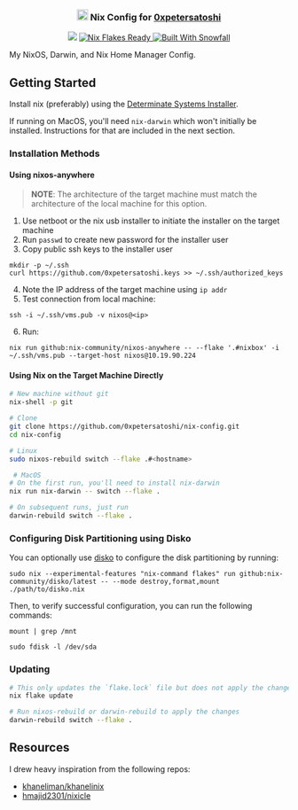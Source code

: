 <h3 align="center">
 <img src="https://nixos.org/logo/nixos-logo-only-hires.png" height="20" /> Nix Config for <a href="https://github.com/0xpetersatoshi">0xpetersatoshi</a>
</h3>

<p align="center">
 <a href="https://github.com/0xpetersatoshi/dotfiles/commits"><img src="https://img.shields.io/github/last-commit/0xpetersatoshi/dotfiles?colorA=363a4f&colorB=f5a97f&style=for-the-badge"></a>
  <a href="https://wiki.nixos.org/wiki/Flakes" target="_blank">
 <img alt="Nix Flakes Ready" src="https://img.shields.io/static/v1?logo=nixos&logoColor=d8dee9&label=Nix%20Flakes&labelColor=5e81ac&message=Ready&color=d8dee9&style=for-the-badge">
</a>
<a href="https://github.com/snowfallorg/lib" target="_blank">
 <img alt="Built With Snowfall" src="https://img.shields.io/static/v1?logoColor=d8dee9&label=Built%20With&labelColor=5e81ac&message=Snowfall&color=d8dee9&style=for-the-badge">
</a>
</p>

My NixOS, Darwin, and Nix Home Manager Config.

## Getting Started

Install nix (preferably) using the [Determinate Systems Installer](https://github.com/DeterminateSystems/nix-installer).

If running on MacOS, you'll need `nix-darwin` which won't initially be installed. Instructions for that are included
in the next section.

### Installation Methods

#### Using nixos-anywhere

> **NOTE**: The architecture of the target machine must match the architecture of the local machine for this option.

1. Use netboot or the nix usb installer to initiate the installer on the target machine
2. Run `passwd` to create new password for the installer user
3. Copy public ssh keys to the installer user

```{bash}
mkdir -p ~/.ssh
curl https://github.com/0xpetersatoshi.keys >> ~/.ssh/authorized_keys
```

4. Note the IP address of the target machine using `ip addr`
5. Test connection from local machine:

```{bash}
ssh -i ~/.ssh/vms.pub -v nixos@<ip>
```

6. Run:

```{bash}
nix run github:nix-community/nixos-anywhere -- --flake '.#nixbox' -i ~/.ssh/vms.pub --target-host nixos@10.19.90.224
```

#### Using Nix on the Target Machine Directly

```bash
# New machine without git
nix-shell -p git

# Clone
git clone https://github.com/0xpetersatoshi/nix-config.git
cd nix-config

# Linux
sudo nixos-rebuild switch --flake .#<hostname>

 # MacOS
# On the first run, you'll need to install nix-darwin
nix run nix-darwin -- switch --flake .

# On subsequent runs, just run
darwin-rebuild switch --flake .

```

### Configuring Disk Partitioning using Disko

You can optionally use [disko](https://github.com/nix-community/disko/blob/master/docs/quickstart.md) to configure the disk
partitioning by running:

```{bash}
sudo nix --experimental-features "nix-command flakes" run github:nix-community/disko/latest -- --mode destroy,format,mount ./path/to/disko.nix
```

Then, to verify successful configuration, you can run the following commands:

```{bash}
mount | grep /mnt
```

```{bash}
sudo fdisk -l /dev/sda
```

### Updating

```bash
# This only updates the `flake.lock` file but does not apply the changes
nix flake update

# Run nixos-rebuild or darwin-rebuild to apply the changes
darwin-rebuild switch --flake .
```

## Resources

I drew heavy inspiration from the following repos:

- [khaneliman/khanelinix](https://github.com/khaneliman/khanelinix)
- [hmajid2301/nixicle](https://gitlab.com/hmajid2301/nixicle)
